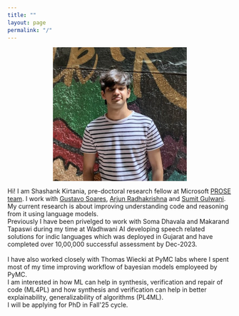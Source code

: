 ```yaml
---
title: ""
layout: page
permalink: "/"
---
```

<img src="blogs/images/me.png" alt="2023" width="300" height="300" style="display: block; margin: 0 auto">

        

Hi! I am Shashank Kirtania, pre-doctoral research fellow at Microsoft [PROSE team](https://www.microsoft.com/en-us/research/group/prose/). I work with [Gustavo Soares](https://www.microsoft.com/en-us/research/people/gsoares/), [Arjun Radhakrishna](https://www.microsoft.com/en-us/research/people/arradha/) and [Sumit Gulwani](https://www.microsoft.com/en-us/research/people/sumitg/). My current research is about improving understanding code and reasoning from it using language models. <br>
Previously I have been privelged to work with Soma Dhavala and Makarand Tapaswi during my time at Wadhwani AI developing speech related solutions for indic languages which was deployed in Gujarat and have completed over 10,00,000 successful assessment by Dec-2023. <br> <br>
I have also worked closely with Thomas Wiecki at PyMC labs where I spent most of my time improving workflow of bayesian models employeed by PyMC.
<br>
I am interested in how ML can help in synthesis, verification and repair of code (ML4PL) and how synthesis and verification can help in better explainability, generalizability  of algorithms (PL4ML). <br> I will be applying for PhD in Fall'25 cycle.